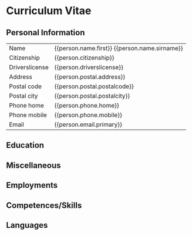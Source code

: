 # Curriculum Vitae

## Personal Information
|      |                                               |
| ---- | --------------------------------------------- |
| Name | {{person.name.first}} {{person.name.sirname}} |
| Citizenship | {{person.citizenship}} |
| Driverslicense | {{person.driverslicense}} |
| Address | {{person.postal.address}} |
| Postal code | {{person.postal.postalcode}} |
| Postal city | {{person.postal.postalcity}} |
| Phone home | {{person.phone.home}}
| Phone mobile | {{person.phone.mobile}} |
| Email | {{person.email.primary}} |


## Education


## Miscellaneous


## Employments


## Competences/Skills


## Languages

